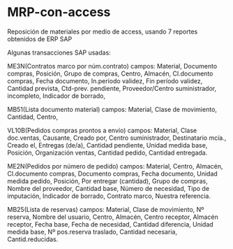 # MRP-con-access
Reposición de materiales por medio de access, usando 7 reportes obtenidos de ERP SAP

Algunas transacciones SAP usadas:

ME3N(Contratos marco por núm.contrato)
campos:
Material,
Documento compras,
Posición,
Grupo de compras,
Centro,
Almacén,
Cl.documento compras,
Fecha documento,
In.período validez,
Fin período validez,
Cantidad prevista,
Ctd-prev. pendiente,
Proveedor/Centro suministrador,
incompleto,
Indicador de borrado,

MB51(Lista documento material)
campos:
Material,
Clase de movimiento,
Cantidad,
Centro,

VL10B(Pedidos compras prontos a envío)
campos:
Material,
Clase doc.ventas,
Causante,
Creado por,
Centro suministrador,
Destinatario mcía.,
Creado el,
Entregas (de/a),
Cantidad pendiente,
Unidad medida base,
Posición,
Organización ventas,
Cantidad pedido,
Cantidad entregada.

ME2N(Pedidos por número de pedido)
campos:
Material,
Centro,
Almacén,
Cl.documento compras,
Documento compras,
Fecha documento,
Unidad medida pedido,
Posición,
Por entregar (cantidad),
Grupo de compras,
Nombre del proveedor,
Cantidad base,
Número de necesidad,
Tipo de imputación,
Indicador de borrado,
Contrato marco,
Nuestra referencia.

MB25(Lista de reservas)
campos:
Material,
Clase de movimiento,
Nº reserva,
Nombre del usuario,
Centro,
Almacén,
Centro receptor,
Almacén receptor,
Fecha base,
Fecha de necesidad,
Cantidad diferencia,
Unidad medida base,
Nº pos.reserva traslado,
Cantidad necesaria,
Cantid.reducidas.
